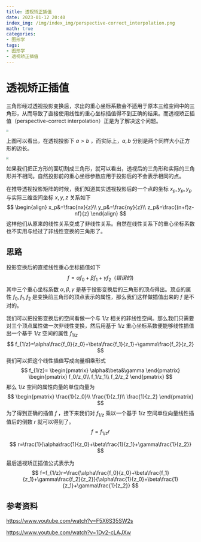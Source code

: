 ```yaml
---
title: 透视矫正插值
date: 2023-01-12 20:40
index_img: /img/index_img/perspective-correct_interpolation.png
math: true
categories:
- 图形学
tags:
- 图形学
- 透视矫正插值
---
```


# 透视矫正插值

三角形经过透视投影变换后，求出的重心坐标系数会不适用于原本三维空间中的三角形，从而导致了直接使用线性的重心坐标插值得不到正确的结果。而透视矫正插值（perspective-correct interpolation）正是为了解决这个问题。

<img src="https://img.ashechol.top/picgo/a_bigger.jpg" style="zoom:35%;" />

上图可以看出，在透视投影下 $a>b$ ，而实际上，$a, b$ 分别是两个同样大小正方形的边长。

<img src="https://img.ashechol.top/picgo/a_eq_b.jpg" style="zoom:35%;" />

如果我们把正方形的面切割成三角形，就可以看出，透视后的三角形和实际的三角形并不相同。自然投影前的重心坐标参数应用于投影后的不会表示相同的点。

在推导透视投影矩阵的时候，我们知道其实透视投影后的一个点的坐标 $x_p,y_p,y_p$ 与实际三维空间坐标 $x,y,z$ 关系如下
$$
\begin{align}
x_p&=\frac{nx}{z}\\
y_p&=\frac{ny}{z}\\
z_p&=\frac{(n+f)z-nf}{z}
\end{align}
$$
这样他们从原来的线性关系变成了非线性关系。自然在线性关系下的重心坐标系数也不实用与经过了非线性变换的三角形了。

## 思路

投影变换后的直接线性重心坐标插值如下
$$
f=\alpha f_0+\beta f_1+\gamma f_2\ \ (错误的)
$$
其中三个重心坐标系数 $\alpha,\beta,\gamma$ 是基于投影变换后的三角形的顶点得出。顶点的属性 $f_0,f_1,f_2$ 是变换前三角形的顶点表示的属性，那么我们这样做插值出来的 $f$ 是不对的。

我们可以把投影变换后的空间看做一个与 $1/z$ 相关的非线性空间。那么我们只需要对三个顶点属性做一次非线性变换，然后用基于 $1/z$ 重心坐标系数便能够线性插值出一个基于 $1/z$ 空间的属性 $f_{1/z}$
$$
f_{1/z}=\alpha\frac{f_0}{z_0}+\beta\frac{f_1}{z_1}+\gamma\frac{f_2}{z_2}
$$
我们可以把这个线性插值写成向量相乘形式
$$
f_{1/z}=
\begin{pmatrix}
\alpha&\beta&\gamma
\end{pmatrix}
\begin{pmatrix}
f_0/z_0\\
f_1/z_1\\
f_2/z_2
\end{pmatrix}
$$
那么 $1/z$ 空间的属性向量的单位向量为
$$
\begin{pmatrix}
\frac{1}{z_0}\\
\frac{1}{z_1}\\
\frac{1}{z_2}
\end{pmatrix}
$$
为了得到正确的插值 $f$ ，接下来我们对 $f_{1/z}$ 乘以一个基于 $1/z$ 空间单位向量线性插值后的倒数 $r$ 就可以得到了。
$$
f=f_{1/z}r
$$

$$
r=\frac{1}{\alpha\frac{1}{z_0}+\beta\frac{1}{z_1}+\gamma\frac{1}{z_2}}
$$

最后透视矫正插值公式表示为
$$
f=f_{1/z}r=\frac{\alpha\frac{f_0}{z_0}+\beta\frac{f_1}{z_1}+\gamma\frac{f_2}{z_2}}{\alpha\frac{1}{z_0}+\beta\frac{1}{z_1}+\gamma\frac{1}{z_2}}
$$

## 参考资料

https://www.youtube.com/watch?v=F5X6S35SW2s

https://www.youtube.com/watch?v=1Dv2-cLAJXw